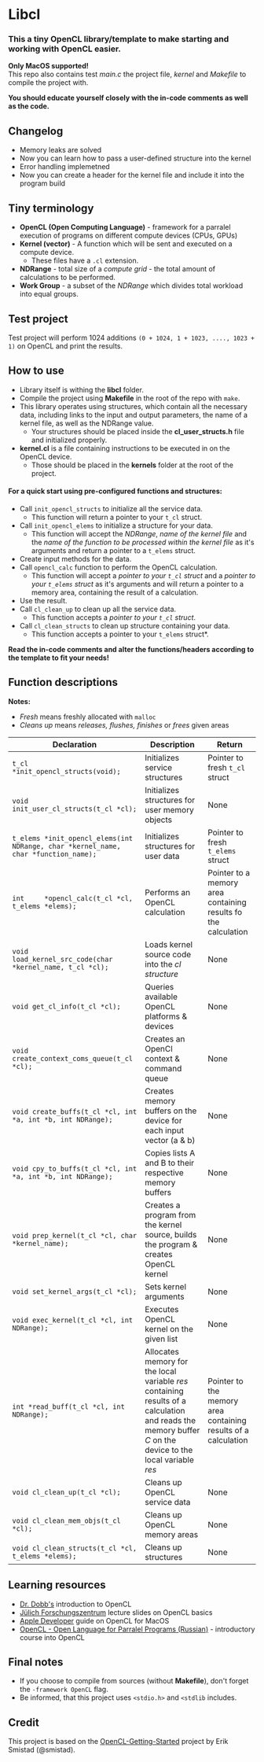 
  
# Libcl 
### This a tiny OpenCL library/template to make starting and working with OpenCL easier.   
  
**Only MacOS supported!**  
  This repo also contains test *main.c* the project file, *kernel* and *Makefile* to compile the project with.    
    
**You should educate yourself closely with the in-code comments as well as the code.**  

## Changelog
- Memory leaks are solved
- Now you can learn how to pass a user-defined structure into the kernel
- Error handling implemetned
- Now you can create a header for the kernel file and include it into the program build
  
## Tiny terminology  
  
 - **OpenCL (Open Computing Language)** - framework for a parralel execution of programs on different compute devices (CPUs, GPUs)  
 - **Kernel (vector)** - A function which will be sent and executed on a compute device.  
   - These files have a `.cl` extension.  
 - **NDRange** - total size of a *compute grid* - the total amount of calculations to be performed.  
 - **Work Group** - a subset of the *NDRange* which divides total workload into equal groups.  
  
    
## **Test project**  
  Test project will perform 1024 additions `(0 + 1024, 1 + 1023, ...., 1023 + 1)` on OpenCL and print the results.  
  
## **How to use**  
  
 - Library itself is withing the **libcl** folder.  
 - Compile the project using **Makefile** in the root of the repo with `make`.  
 - This library operates using structures, which contain all the necessary data, including links to the input and output parameters, the name of a kernel file, as well as the NDRange value.   
   - Your structures should be placed inside the **cl_user_structs.h** file and initialized properly.  
 - **kernel.cl** is a file containing instructions to be executed in on the OpenCL device.   
   - Those should be placed in the **kernels** folder at the root of the project.  
   
 #### For a quick start using pre-configured functions and structures:  
 - Call `init_opencl_structs` to initialize all the service data.   
   - This function will return a pointer to your `t_cl` struct.  
 - Call `init_opencl_elems` to initialize a structure for your data.   
   - This function will accept the *NDRange*, *name of the kernel file* and the *name of the function to be processed within the kernel file* as it's arguments and return a pointer to a `t_elems` struct.  
 - Create input methods for the data.  
 - Call `opencl_calc` function to perform the OpenCL calculation.   
   - This function will accept a *pointer to your `t_cl` struct* and a *pointer to your `t_elems` struct* as it's arguments and will return a pointer to a memory area, containing the result of a calculation.  
 - Use the result.  
 - Call `cl_clean_up` to clean up all the service data.  
   - This function accepts a *pointer to your `t_cl` struct*.  
 - Call `cl_clean_structs` to clean up structure containing your data.  
   - This function accepts a pointer to your `t_elems` struct*.  
  
**Read the in-code comments and alter the functions/headers  according to the template to fit your needs!**  
  
## Function descriptions  
  
**Notes:**   
 - *Fresh* means freshly allocated with `malloc`  
 - *Cleans up* means *releases, flushes, finishes* or *frees* given areas  
   
|Declaration         |Description                |Return                       |  
|----------------|-------------------------------|-----------------------------|  
|`t_cl    *init_opencl_structs(void);`| Initializes service structures|Pointer to fresh `t_cl` struct  |  
|`void    init_user_cl_structs(t_cl *cl);`|Initializes structures for user memory objects| None|  
|`t_elems *init_opencl_elems(int NDRange, char *kernel_name, char *function_name);`|Initializes structures for user data | Pointer to fresh `t_elems` struct  
|`int     *opencl_calc(t_cl *cl, t_elems *elems);`|Performs an OpenCL calculation|Pointer to a memory area containing results fo the calculation  
|`void    load_kernel_src_code(char *kernel_name, t_cl *cl);`|Loads kernel source code into the *cl structure* | None  
|`void get_cl_info(t_cl *cl);`|Queries available OpenCL platforms & devices|None  
|`void create_context_coms_queue(t_cl *cl);`|Creates an OpenCl context & command queue|None  
|`void create_buffs(t_cl *cl, int *a, int *b, int NDRange);`|Creates memory buffers on the device for each input vector (a & b)|None  
|`void cpy_to_buffs(t_cl *cl, int *a, int *b, int NDRange);`|Copies lists A and B to their respective memory buffers|None  
|`void prep_kernel(t_cl *cl, char *kernel_name);`|Creates a program from the kernel source, builds the program & creates OpenCL kernel| None  
|`void set_kernel_args(t_cl *cl);`|Sets kernel arguments|None  
|`void exec_kernel(t_cl *cl, int NDRange);`|Executes OpenCL kernel on the given list|None  
|`int *read_buff(t_cl *cl, int NDRange);`|Allocates memory for the local variable *res* containing results of a calculation and reads the memory buffer *C* on the device to the local variable *res*|Pointer to the memory area containing results of a calculation  
|`void cl_clean_up(t_cl *cl);`|Cleans up OpenCL service data|None  
|`void cl_clean_mem_objs(t_cl *cl);`|Cleans up OpenCL memory areas|None  
|`void cl_clean_structs(t_cl *cl, t_elems *elems);`|Cleans up structures|None  
  
## Learning resources  
  
 - [Dr. Dobb's](https://www.drdobbs.com/parallel/a-gentle-introduction-to-opencl/231002854?pgno=3) introduction to OpenCL  
 - [Jülich Forschungszentrum](https://www.fz-juelich.de/SharedDocs/Downloads/IAS/JSC/EN/slides/opencl/opencl-03-basics.pdf?__blob=publicationFile) lecture slides on OpenCL basics  
 - [Apple Developer](https://developer.apple.com/library/archive/documentation/Performance/Conceptual/OpenCL_MacProgGuide/Introduction/Introduction.html#//apple_ref/doc/uid/TP40008312-CH1-SW1) guide on OpenCL for MacOS  
 - [OpenCL - Open Language for Parralel Programs (Russian)](https://cmp.phys.msu.ru/sites/default/files/OpenCL.pdf) - introductory course into OpenCL  
  
## Final notes  
  
 - If you choose to compile from sources (without **Makefile**), don't forget the `-framework OpenCL` flag.  
 - Be informed, that this project uses `<stdio.h>` and `<stdlib` includes.
  
  
## Credit  
This project is based on the [OpenCL-Getting-Started](https://github.com/smistad/OpenCL-Getting-Started) project by Erik Smistad (@smistad).